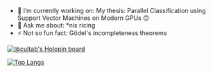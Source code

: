 
<!--
**cultab/cultab** is a ✨ _special_ ✨ repository because its `README.md` (this file) appears on your GitHub profile.

Here are some ideas to get you started:

-->
<!-- 🌱 I’m currently learning: Qt5 -->
- 🔭 I’m currently working on: My thesis: Parallel Classification using Support Vector Machines on Modern GPUs 🙃
- 💬 Ask me about: \*nix ricing
- ⚡ Not so fun fact: Gödel's incompleteness theorems 

[![@cultab's Holopin board](https://holopin.io/api/user/board?user=cultab)](https://holopin.io/@cultab)

[![Top Langs](https://github-readme-stats-git-masterrstaa-rickstaa.vercel.app/api/top-langs/?username=cultab&size_weight=0.5&count_weight=0.5&hide=jupyter%20notebook&exclude_repo=st,dwm,dmenu,dwm.old,tabble,slock,dwmstatus&langs_count=5&theme=tokyonight)](https://github.com/anuraghazra/github-readme-stats)

